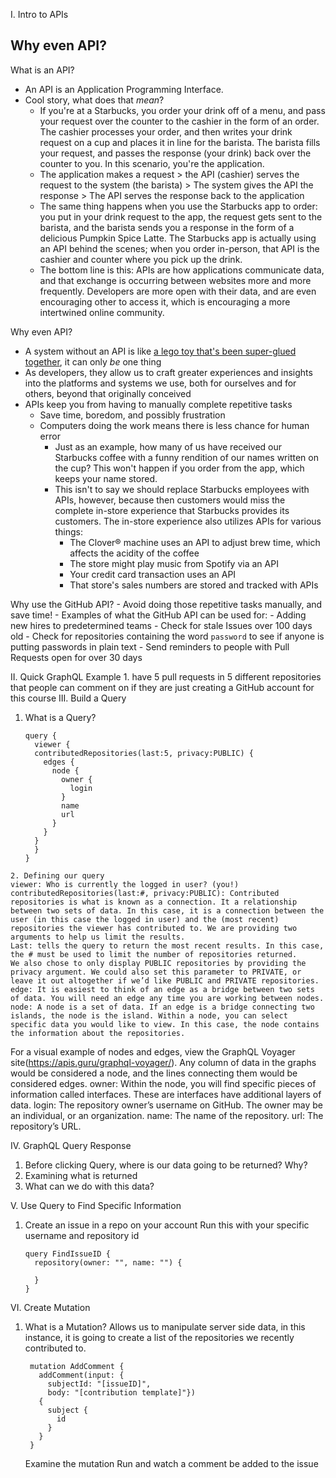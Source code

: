 I. Intro to APIs

## Why even API?
What is an API?
- An API is an Application Programming Interface.
- Cool story, what does that *mean*?
  - If you're at a Starbucks, you order your drink off of a menu, and pass your request over the counter to the cashier in the form of an order. The cashier processes your order, and then writes your drink request on a cup and places it in line for the barista. The barista fills your request, and passes the response (your drink) back over the counter to you. In this scenario, you're the application.
  - The application makes a request > the API (cashier) serves the request to the system (the barista) > The system gives the API the response > The API serves the response back to the application
  - The same thing happens when you use the Starbucks app to order: you put in your drink request to the app, the request gets sent to the barista, and the barista sends you a response in the form of a delicious Pumpkin Spice Latte. The Starbucks app is actually using an API behind the scenes; when you order in-person, that API is the cashier and counter where you pick up the drink.
  - The bottom line is this: APIs are how applications communicate data, and that exchange is occurring between websites more and more frequently. Developers are more open with their data, and are even encouraging other to access it, which is encouraging a more intertwined online community.

Why even API?
- A system without an API is like [a lego toy that's been super-glued together](https://cloud.githubusercontent.com/assets/27806/18210851/29f679e4-7100-11e6-9345-d41f3a83e532.jpg), it can only *be* one thing
- As developers, they allow us to craft greater experiences and insights into the platforms and systems we use, both for ourselves and for others, beyond that originally conceived
- APIs keep you from having to manually complete repetitive tasks
  - Save time, boredom, and possibly frustration
  - Computers doing the work means there is less chance for human error
    - Just as an example, how many of us have received our Starbucks coffee with a funny rendition of our names written on the cup? This won't happen if you order from the app, which keeps your name stored.
    - This isn't to say we should replace Starbucks employees with APIs, however, because then customers would miss the complete in-store experience that Starbucks provides its customers. The in-store experience also utilizes APIs for various things:
      - The Clover® machine uses an API to adjust brew time, which affects the acidity of the coffee
      - The store might play music from Spotify via an API
      - Your credit card transaction uses an API
      - That store's sales numbers are stored and tracked with APIs

Why use the GitHub API?
    - Avoid doing those repetitive tasks manually, and save time!
    - Examples of what the GitHub API can be used for:
        - Adding new hires to predetermined teams
        - Check for stale Issues over 100 days old
        - Check for repositories containing the word `password` to see if anyone is putting passwords in plain text
        - Send reminders to people with Pull Requests open for over 30 days

II. Quick GraphQL Example
      1. have 5 pull requests in 5 different repositories that people can comment on if they are just creating a GitHub account for this course
III. Build a Query
  1. What is a Query?

        ```
        query {
          viewer {
          contributedRepositories(last:5, privacy:PUBLIC) {
            edges {
              node {
                owner {
                  login
                }
                name
                url
              }
            }
          }
          }
        }
        ```

    2. Defining our query
    viewer: Who is currently the logged in user? (you!)
    contributedRepositories(last:#, privacy:PUBLIC): Contributed repositories is what is known as a connection. It a relationship between two sets of data. In this case, it is a connection between the user (in this case the logged in user) and the (most recent) repositories the viewer has contributed to. We are providing two arguments to help us limit the results.
    Last: tells the query to return the most recent results. In this case, the # must be used to limit the number of repositories returned.
    We also chose to only display PUBLIC repositories by providing the privacy argument. We could also set this parameter to PRIVATE, or leave it out altogether if we’d like PUBLIC and PRIVATE repositories.
    edge: It is easiest to think of an edge as a bridge between two sets of data. You will need an edge any time you are working between nodes.
    node: A node is a set of data. If an edge is a bridge connecting two islands, the node is the island. Within a node, you can select specific data you would like to view. In this case, the node contains the information about the repositories.

For a visual example of nodes and edges, view the GraphQL Voyager site(https://apis.guru/graphql-voyager/). Any column of data in the graphs would be considered a node, and the lines connecting them would be considered edges.
    owner: Within the node, you will find specific pieces of information called interfaces. These are interfaces have additional layers of data.
    login: The repository owner’s username on GitHub. The owner may be an individual, or an organization.
    name: The name of the repository.
    url: The repository’s URL.



IV. GraphQL Query Response
  1. Before clicking Query, where is our data going to be returned? Why?
  1. Examining what is returned
  1. What can we do with this data?

V. Use Query to Find Specific Information
  1. Create an issue in a repo on your account
      Run this with your specific username and repository id

        ```
        query FindIssueID {
          repository(owner: "", name: "") {

          }
        }
        ```
        
VI. Create Mutation
  1. What is a Mutation?
     Allows us to manipulate server side data, in this instance, it is going to create a list of the repositories we recently contributed to.
        
        ```
         mutation AddComment {
           addComment(input: {
             subjectId: "[issueID]",
             body: "[contribution template]"})
           {
             subject {
               id
             }
           }
         }
       ```

     Examine the mutation
     Run and watch a comment be added to the issue
